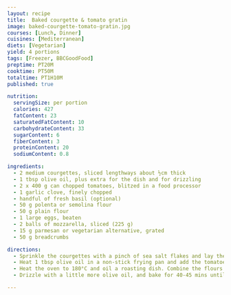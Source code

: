 ```yaml
---
layout: recipe
title:  Baked courgette & tomato gratin
image: baked-courgette-tomato-gratin.jpg
courses: [Lunch, Dinner]
cuisines: [Mediterranean]
diets: [Vegetarian]
yield: 4 portions
tags: [Freezer, BBCGoodFood]
preptime: PT20M
cooktime: PT50M
totaltime: PT1H10M
published: true

nutrition:
  servingSize: per portion
  calories: 427
  fatContent: 23
  saturatedFatContent: 10
  carbohydrateContent: 33
  sugarContent: 6
  fiberContent: 3
  proteinContent: 20
  sodiumContent: 0.8

ingredients:
  - 2 medium courgettes, sliced lengthways about ½cm thick
  - 1 tbsp olive oil, plus extra for the dish and for drizzling
  - 2 x 400 g can chopped tomatoes, blitzed in a food processor
  - 1 garlic clove, finely chopped
  - handful of fresh basil (optional)
  - 50 g polenta or semolina flour
  - 50 g plain flour
  - 1 large eggs, beaten
  - 2 balls of mozzarella, sliced (225 g)
  - 15 g parmesan or vegetarian alternative, grated
  - 50 g breadcrumbs

directions:
  - Sprinkle the courgettes with a pinch of sea salt flakes and lay them on a plate with another plate on top. Put a weight or tin on top to help push out the liquid.
  - Heat 1 tbsp olive oil in a non-stick frying pan and add the tomatoes and garlic. Cook over a medium heat, stirring, for 5 mins until thickened. Tear in the basil, if using, and season.
  - Heat the oven to 180°C and oil a roasting dish. Combine the flours in a bowl. Pour away the water from the courgette and dab dry. Dip the courgette slices into the egg, then into the flour, and arrange in a layer over the bottom of the dish. Top with a few slices of mozzarella, followed by a layer of the tomato sauce, and repeat with another layer of courgette, mozzarella and sauce. Toss the cheese and breadcrumbs together, then scatter over the top.
  - Drizzle with a little more olive oil, and bake for 40-45 mins until golden and bubbling. Serve with a herby red onion salad and some bread to mop it up, if you like. Can be frozen for up to two months.

---
```

